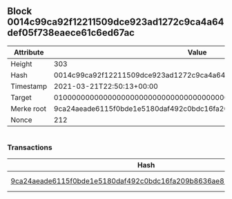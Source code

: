 ## Block 0014c99ca92f12211509dce923ad1272c9ca4a64def05f738eaece61c6ed67ac

Attribute | Value
--- | ---
Height | 303
Hash | 0014c99ca92f12211509dce923ad1272c9ca4a64def05f738eaece61c6ed67ac
Timestamp | 2021-03-21T22:50:13+00:00
Target | 0100000000000000000000000000000000000000000000000000000000000000
Merke root | 9ca24aeade6115f0bde1e5180daf492c0bdc16fa209b8636ae82846051c6081d
Nonce | 212

```

```

### Transactions

Hash | Amount
--- | ---
[9ca24aeade6115f0bde1e5180daf492c0bdc16fa209b8636ae82846051c6081d](9ca24aeade6115f0bde1e5180daf492c0bdc16fa209b8636ae82846051c6081d.md) | 10.00000000 SKEPTI 
